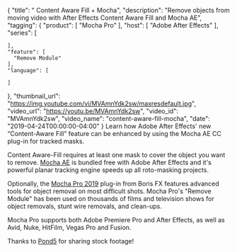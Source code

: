 {
  "title": " Content Aware Fill + Mocha",
  "description": "Remove objects from moving video with After Effects Content Aware Fill and Mocha AE",
  "tagging": {
    "product": [
      "Mocha Pro"
    ],
    "host": [
      "Adobe After Effects"
    ],
    "series": [

    ],
    "feature": [
      "Remove Module"
    ],
    "language": [

    ]
  },
  "thumbnail_url": "https://img.youtube.com/vi/MVAmnYdk2sw/maxresdefault.jpg",
  "video_url": "https://youtu.be/MVAmnYdk2sw",
  "video_id": "MVAmnYdk2sw",
  "video_name": "content-aware-fill-mocha",
  "date": "2019-04-24T00:00:00-04:00"
}
Learn how Adobe After Effects' new “Content-Aware Fill” feature can be enhanced by using the Mocha AE CC plug-in for tracked masks. 

Content Aware-Fill requires at least one mask to cover the object you want to remove. [Mocha AE](https://borisfx.com/products/mocha-ae-cc-mocha-for-after-effects/) is bundled free with Adobe After Effects and it's powerful planar tracking engine speeds up all roto-masking projects. 

Optionally, the [Mocha Pro 2019](https://borisfx.com/products/mocha-pro/) plug-in from Boris FX features advanced tools for object removal on most difficult shots. Mocha Pro's "Remove Module" has been used on thousands of films and television shows for object removals, stunt wire removals, and clean-ups. 

Mocha Pro supports both Adobe Premiere Pro and After Effects, as well as Avid, Nuke, HitFilm, Vegas Pro and Fusion. 

Thanks to [Pond5](https://www.pond5.com/) for sharing stock footage! 
